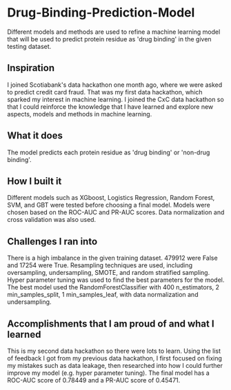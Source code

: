 # Drug-Binding-Prediction-Model
Different models and methods are used to refine a machine learning model that will be used to predict protein residue as 'drug binding' in the given testing dataset.

## Inspiration
I joined Scotiabank's data hackathon one month ago, where we were asked to predict credit card fraud. 
 That was my first data hackathon, which sparked my interest in machine learning.  I joined the CxC data hackathon so that I could reinforce the knowledge that I have learned and explore new aspects, models and methods in machine learning.

## What it does
The model predicts each protein residue as 'drug binding' or 'non-drug binding'.

## How I built it
Different models such as XGboost, Logistics Regression, Random Forest, SVM, and GBT were tested before choosing a final model.  Models were chosen based on the ROC-AUC and PR-AUC scores.  Data normalization and cross validation was also used.

## Challenges I ran into
There is a high imbalance in the given training dataset.  479912 were False and 17254 were True.  Resampling techniques are used, including oversampling, undersampling, SMOTE, and random stratified sampling.  Hyper parameter tuning was used to find the best parameters for the model.   The best model used the RandomForestClassifier with 400 n_estimators, 2 min_samples_split, 1 min_samples_leaf, with data normalization and undersampling.

## Accomplishments that I am proud of and what I learned
This is my second data hackathon so there were lots to learn.  Using the list of feedback I got from my previous data hackathon, I first focused on fixing my mistakes such as data leakage, then researched into how I could further improve my model (e.g. hyper parameter tuning).  The final model has a ROC-AUC score of 0.78449 and a PR-AUC score of 0.45471.
